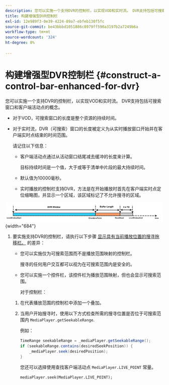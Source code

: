 ```yaml
---
description: 您可以实施一个支持DVR的控制栏，以实现VOD和实时流。 DVR支持包括可搜索窗口和客户端活动点的概念。
title: 构建增强型DVR控制栏
exl-id: 12e989f3-0e39-4224-89a7-ebfeb130f5fc
source-git-commit: be43bbbd1051886c8979ff590a3197b2a7249b6a
workflow-type: tm+mt
source-wordcount: '324'
ht-degree: 0%

---
```


# 构建增强型DVR控制栏 {#construct-a-control-bar-enhanced-for-dvr}

您可以实施一个支持DVR的控制栏，以实现VOD和实时流。 DVR支持包括可搜索窗口和客户端活动点的概念。

* 对于VOD，可搜索窗口的长度是整个资源的持续时间。
* 对于实时流，DVR（可搜索）窗口的长度被定义为从实时播放窗口开始并在客户端实时点结束的时间范围。

   请记住以下信息：

   * 客户端活动点通过从活动窗口结尾减去缓冲的长度来计算。

      目标持续时间是一个值，大于或等于清单中片段的最大持续时间。
   * 默认值为10000毫秒。
   * 实时播放的控制栏支持DVR，方法是在开始播放时首先在客户端实时点定位缩略图，并显示一个区域，该区域标记了不允许搜寻的区域。

<!--<a id="fig_37A39A28BA714BA5A2C461357ED5BD41"></a>-->

![](assets/dvr-window.PNG){width="684"}

1. 要实施支持DVR的控制栏，请执行以下步骤 [显示具有当前播放位置的搜寻拖移栏。](../../../tvsdk-3x-android-prog/android-3x-content-playback-options-android2/ui-configure/android-3x-ui-seek-scrub-bar-display.md) 的差异：

   * 您可以实施仅为可搜索范围而不是播放范围映射的控制栏。

      搜寻的任何用户交互都可以视为在可搜索范围内是安全的。
   * 您可以实施一个控件栏，该控件栏为播放范围映射，但也会显示可搜索范围。

      对于控制栏：
   1. 在代表播放范围的控制栏中添加一个叠加。
   1. 当用户开始搜寻时，使用以下方式检查所需的搜寻位置是否位于可搜索范围内 `MediaPlayer.getSeekableRange`.

      例如：

      ```java
      TimeRange seekableRange = _mediaPlayer.getSeekableRange(); 
      if (seekableRange.contains(desiredSeekPosition)) { 
          _mediaPlayer.seek(desiredPosition); 
      }
      ```

      您还可以选择使用查找客户端活动点 `MediaPlayer.LIVE_POINT` 常量。

      ```
      mediaPlayer.seek(MediaPlayer.LIVE_POINT);
      ```
